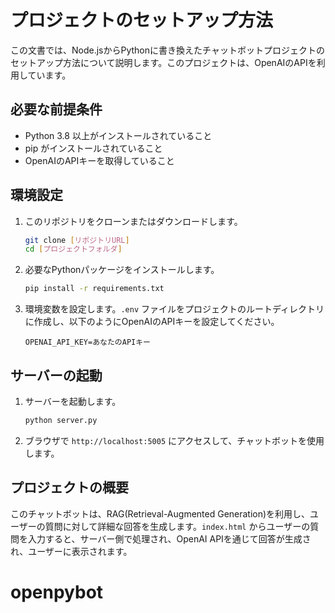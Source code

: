 # プロジェクトのセットアップ方法

この文書では、Node.jsからPythonに書き換えたチャットボットプロジェクトのセットアップ方法について説明します。このプロジェクトは、OpenAIのAPIを利用しています。

## 必要な前提条件

- Python 3.8 以上がインストールされていること
- pip がインストールされていること
- OpenAIのAPIキーを取得していること

## 環境設定

1. このリポジトリをクローンまたはダウンロードします。

    ```bash
    git clone [リポジトリURL]
    cd [プロジェクトフォルダ]
    ```

2. 必要なPythonパッケージをインストールします。

    ```bash
    pip install -r requirements.txt
    ```

3. 環境変数を設定します。`.env` ファイルをプロジェクトのルートディレクトリに作成し、以下のようにOpenAIのAPIキーを設定してください。

    ```
    OPENAI_API_KEY=あなたのAPIキー
    ```

## サーバーの起動

1. サーバーを起動します。

    ```bash
    python server.py
    ```

2. ブラウザで `http://localhost:5005` にアクセスして、チャットボットを使用します。

## プロジェクトの概要

このチャットボットは、RAG(Retrieval-Augmented Generation)を利用し、ユーザーの質問に対して詳細な回答を生成します。`index.html` からユーザーの質問を入力すると、サーバー側で処理され、OpenAI APIを通じて回答が生成され、ユーザーに表示されます。



# openpybot
